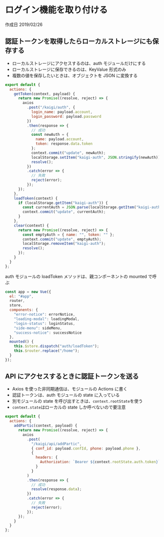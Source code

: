 # ログイン機能を取り付ける

作成日 2019/02/26

## 認証トークンを取得したらローカルストレージにも保存する

- ローカルストレージにアクセスするのは、auth モジュールだけにする
- ローカルストレージに保存できるのは、KeyValue 形式のみ
- 複数の値を保存したいときは、オブジェクトを JSON に変換する

```js
export default {
  actions: {
    getToken(context, payload) {
      return new Promise((resolve, reject) => {
        axios
          .post("/kaigi/auth", {
            login_name: payload.account,
            login_password: payload.password
          })
          .then(response => {
            // 成功
            const newAuth = {
              name: payload.account,
              token: response.data.token
            };
            context.commit("update", newAuth);
            localStorage.setItem("kaigi-auth", JSON.stringify(newAuth));
            resolve();
          })
          .catch(error => {
            // 失敗
            reject(error);
          });
      });
    },
    loadToken(context) {
      if (localStorage.getItem("kaigi-auth")) {
        const currentAuth = JSON.parse(localStorage.getItem("kaigi-auth"));
        context.commit("update", currentAuth);
      }
    },
    clear(context) {
      return new Promise((resolve, reject) => {
        const emptyAuth = { name: "", token: "" };
        context.commit("update", emptyAuth);
        localStorage.removeItem("kaigi-auth");
        resolve();
      });
    }
  }
};
```

auth モジュールの loadToken メソッドは、親コンポーネントの mounted で呼ぶ

```js
const app = new Vue({
  el: "#app",
  router,
  store,
  components: {
    "error-notice": errorNotice,
    "loading-modal": loadingModal,
    "login-status": loginStatus,
    "side-menu": sideMenu,
    "success-notice": successNotice
  },
  mounted() {
    this.$store.dispatch("auth/loadToken");
    this.$router.replace("/home");
  }
});
```

## API にアクセスするときに認証トークンを送る

- Axios を使った非同期通信は、モジュールの Actions に書く
- 認証トークンは、auth モジュールの state に入っている
- 別モジュールの state を呼び出すときは、`context.rootState`を使う
- `context.state`はローカルの state しか呼べないので要注意

```js
export default {
  actions: {
    addPartic(context, payload) {
      return new Promise((resolve, reject) => {
        axios
          .post(
            "/kaigi/api/addPartic",
            { conf_id: payload.confId, phone: payload.phone },
            {
              headers: {
                Authorization: `Bearer ${context.rootState.auth.token}`
              }
            }
          )
          .then(response => {
            // 成功
            resolve(response.data);
          })
          .catch(error => {
            // 失敗
            reject(error);
          });
      });
    }
  }
};
```
